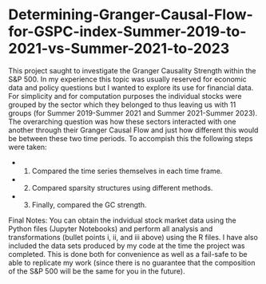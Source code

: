 # Determining-Granger-Causal-Flow-for-GSPC-index-Summer-2019-to-2021-vs-Summer-2021-to-2023
This project saught to investigate the Granger Causality Strength within the S&P 500. In my experience this topic was usually reserved for economic data and policy questions but I wanted to explore its use for financial data. For simplicity and for computation purposes the individual stocks were grouped by the sector which they belonged to thus leaving us with 11 groups (for Summer 2019-Summer 2021 and Summer 2021-Summer 2023). The overarching question was how these sectors interacted with one another through their Granger Causal Flow and just how different this would be between these two time periods. To accompish this the following steps were taken:
- 1. Compared the time series themselves in each time frame.
- 2. Compared sparsity structures using different methods.
- 3. Finally, compared the GC strength.
 
Final Notes: You can obtain the indvidual stock market data using the Python files (Jupyter Notebooks) and perform all analysis and transformations (bullet points i, ii, and iii above) using the R files. I have also included the data sets produced by my code at the time the project was completed. This is done both for convenience as well as a fail-safe to be able to replicate my work (since there is no guarantee that the composition of the S&P 500 will be the same for you in the future).
